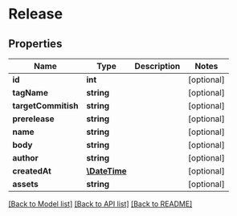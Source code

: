 # Release

## Properties

Name | Type | Description | Notes
------------ | ------------- | ------------- | -------------
**id** | **int** |  | [optional] 
**tagName** | **string** |  | [optional] 
**targetCommitish** | **string** |  | [optional] 
**prerelease** | **string** |  | [optional] 
**name** | **string** |  | [optional] 
**body** | **string** |  | [optional] 
**author** | **string** |  | [optional] 
**createdAt** | [**\DateTime**](\DateTime.md) |  | [optional] 
**assets** | **string** |  | [optional] 

[[Back to Model list]](../../README.md#documentation-for-models) [[Back to API list]](../../README.md#documentation-for-api-endpoints) [[Back to README]](../../README.md)



